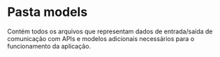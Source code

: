 # Pasta models

Contém todos os arquivos que representam dados de entrada/saída de comunicação com APIs e modelos adicionais necessários para o
funcionamento da aplicação.
